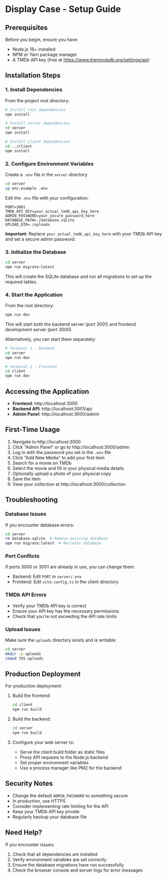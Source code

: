 # Display Case - Setup Guide

## Prerequisites

Before you begin, ensure you have:

- Node.js 18+ installed
- NPM or Yarn package manager
- A TMDb API key (free at https://www.themoviedb.org/settings/api)

## Installation Steps

### 1. Install Dependencies

From the project root directory:

```bash
# Install root dependencies
npm install

# Install server dependencies
cd server
npm install

# Install client dependencies
cd ../client
npm install
```

### 2. Configure Environment Variables

Create a `.env` file in the `server` directory:

```bash
cd server
cp env.example .env
```

Edit the `.env` file with your configuration:

```env
PORT=3001
TMDB_API_KEY=your_actual_tmdb_api_key_here
ADMIN_PASSWORD=your_secure_password_here
DATABASE_PATH=./database.sqlite
UPLOAD_DIR=./uploads
```

**Important**: Replace `your_actual_tmdb_api_key_here` with your TMDb API key and set a secure admin password.

### 3. Initialize the Database

```bash
cd server
npm run migrate:latest
```

This will create the SQLite database and run all migrations to set up the required tables.

### 4. Start the Application

From the root directory:

```bash
npm run dev
```

This will start both the backend server (port 3001) and frontend development server (port 3000).

Alternatively, you can start them separately:

```bash
# Terminal 1 - Backend
cd server
npm run dev

# Terminal 2 - Frontend
cd client
npm run dev
```

## Accessing the Application

- **Frontend**: http://localhost:3000
- **Backend API**: http://localhost:3001/api
- **Admin Panel**: http://localhost:3000/admin

## First-Time Usage

1. Navigate to http://localhost:3000
2. Click "Admin Panel" or go to http://localhost:3000/admin
3. Log in with the password you set in the `.env` file
4. Click "Add New Media" to add your first item
5. Search for a movie on TMDb
6. Select the movie and fill in your physical media details
7. Optionally upload a photo of your physical copy
8. Save the item
9. View your collection at http://localhost:3000/collection

## Troubleshooting

### Database Issues

If you encounter database errors:

```bash
cd server
rm database.sqlite  # Remove existing database
npm run migrate:latest  # Recreate database
```

### Port Conflicts

If ports 3000 or 3001 are already in use, you can change them:

- Backend: Edit `PORT` in `server/.env`
- Frontend: Edit `vite.config.ts` in the client directory

### TMDb API Errors

- Verify your TMDb API key is correct
- Ensure your API key has the necessary permissions
- Check that you're not exceeding the API rate limits

### Upload Issues

Make sure the `uploads` directory exists and is writable:

```bash
cd server
mkdir -p uploads
chmod 755 uploads
```

## Production Deployment

For production deployment:

1. Build the frontend:
   ```bash
   cd client
   npm run build
   ```

2. Build the backend:
   ```bash
   cd server
   npm run build
   ```

3. Configure your web server to:
   - Serve the client build folder as static files
   - Proxy API requests to the Node.js backend
   - Set proper environment variables
   - Use a process manager like PM2 for the backend

## Security Notes

- Change the default `ADMIN_PASSWORD` to something secure
- In production, use HTTPS
- Consider implementing rate limiting for the API
- Keep your TMDb API key private
- Regularly backup your database file

## Need Help?

If you encounter issues:

1. Check that all dependencies are installed
2. Verify environment variables are set correctly
3. Ensure the database migrations have run successfully
4. Check the browser console and server logs for error messages

